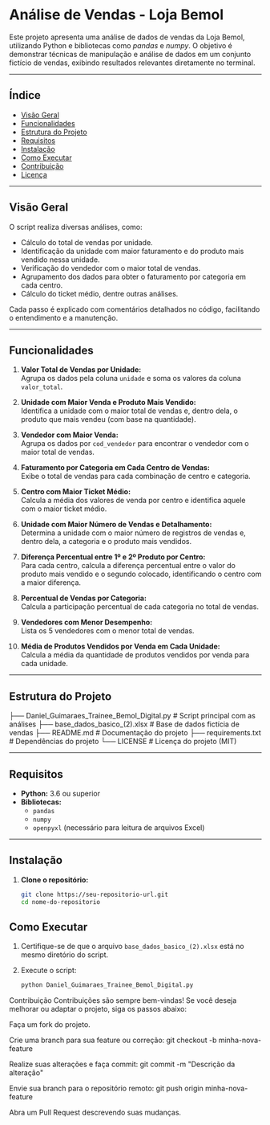 # Análise de Vendas - Loja Bemol

Este projeto apresenta uma análise de dados de vendas da Loja Bemol, utilizando Python e bibliotecas como *pandas* e *numpy*. O objetivo é demonstrar técnicas de manipulação e análise de dados em um conjunto fictício de vendas, exibindo resultados relevantes diretamente no terminal.

---

## Índice

- [Visão Geral](#visão-geral)
- [Funcionalidades](#funcionalidades)
- [Estrutura do Projeto](#estrutura-do-projeto)
- [Requisitos](#requisitos)
- [Instalação](#instalação)
- [Como Executar](#como-executar)
- [Contribuição](#contribuição)
- [Licença](#licença)

---

## Visão Geral

O script realiza diversas análises, como:
- Cálculo do total de vendas por unidade.
- Identificação da unidade com maior faturamento e do produto mais vendido nessa unidade.
- Verificação do vendedor com o maior total de vendas.
- Agrupamento dos dados para obter o faturamento por categoria em cada centro.
- Cálculo do ticket médio, dentre outras análises.

Cada passo é explicado com comentários detalhados no código, facilitando o entendimento e a manutenção.

---

## Funcionalidades

1. **Valor Total de Vendas por Unidade:**  
   Agrupa os dados pela coluna `unidade` e soma os valores da coluna `valor_total`.

2. **Unidade com Maior Venda e Produto Mais Vendido:**  
   Identifica a unidade com o maior total de vendas e, dentro dela, o produto que mais vendeu (com base na quantidade).

3. **Vendedor com Maior Venda:**  
   Agrupa os dados por `cod_vendedor` para encontrar o vendedor com o maior total de vendas.

4. **Faturamento por Categoria em Cada Centro de Vendas:**  
   Exibe o total de vendas para cada combinação de centro e categoria.

5. **Centro com Maior Ticket Médio:**  
   Calcula a média dos valores de venda por centro e identifica aquele com o maior ticket médio.

6. **Unidade com Maior Número de Vendas e Detalhamento:**  
   Determina a unidade com o maior número de registros de vendas e, dentro dela, a categoria e o produto mais vendidos.

7. **Diferença Percentual entre 1º e 2º Produto por Centro:**  
   Para cada centro, calcula a diferença percentual entre o valor do produto mais vendido e o segundo colocado, identificando o centro com a maior diferença.

8. **Percentual de Vendas por Categoria:**  
   Calcula a participação percentual de cada categoria no total de vendas.

9. **Vendedores com Menor Desempenho:**  
   Lista os 5 vendedores com o menor total de vendas.

10. **Média de Produtos Vendidos por Venda em Cada Unidade:**  
    Calcula a média da quantidade de produtos vendidos por venda para cada unidade.

---

## Estrutura do Projeto

├── Daniel_Guimaraes_Trainee_Bemol_Digital.py  # Script principal com as análises
├── base_dados_basico_(2).xlsx                  # Base de dados fictícia de vendas
├── README.md                                   # Documentação do projeto
├── requirements.txt                            # Dependências do projeto
└── LICENSE                                     # Licença do projeto (MIT)


---

## Requisitos

- **Python:** 3.6 ou superior  
- **Bibliotecas:**
  - `pandas`
  - `numpy`
  - `openpyxl` (necessário para leitura de arquivos Excel)

---

## Instalação

1. **Clone o repositório:**

   ```bash
   git clone https://seu-repositorio-url.git
   cd nome-do-repositorio

## Como Executar

1. Certifique-se de que o arquivo `base_dados_basico_(2).xlsx` está no mesmo diretório do script.
2. Execute o script:

   ```bash
   python Daniel_Guimaraes_Trainee_Bemol_Digital.py

Contribuição
Contribuições são sempre bem-vindas! Se você deseja melhorar ou adaptar o projeto, siga os passos abaixo:

Faça um fork do projeto.

Crie uma branch para sua feature ou correção:
git checkout -b minha-nova-feature

Realize suas alterações e faça commit:
git commit -m "Descrição da alteração"

Envie sua branch para o repositório remoto:
git push origin minha-nova-feature

Abra um Pull Request descrevendo suas mudanças.

